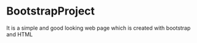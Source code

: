 # BootstrapProject
It is a simple and good looking web page which is created with bootstrap and HTML 

